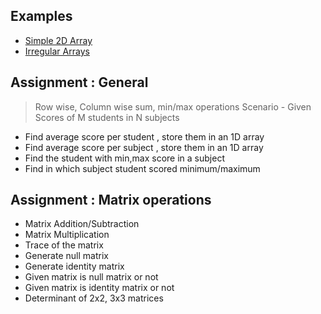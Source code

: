 ## Examples
* [Simple 2D Array](RegularTwoDArrayDemo.java)
* [Irregular Arrays](IrregularArrayDemo.java)

## Assignment : General
> Row wise, Column wise sum, min/max operations
> Scenario - Given Scores of M students in N subjects
- Find average score per student , store them in an 1D array
- Find average score per subject , store them in an 1D array
- Find the student with min,max score in a subject
- Find in which subject student scored minimum/maximum

## Assignment : Matrix operations
* Matrix Addition/Subtraction
* Matrix Multiplication
* Trace of the matrix
* Generate null matrix
* Generate identity matrix
* Given matrix is null matrix or not
* Given matrix is identity matrix or not
* Determinant of 2x2, 3x3 matrices
